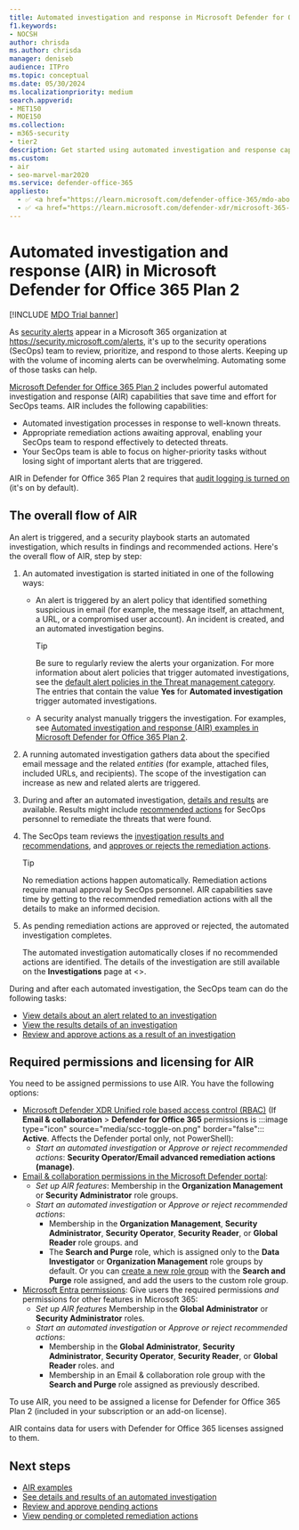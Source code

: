 ```yaml
---
title: Automated investigation and response in Microsoft Defender for Office 365
f1.keywords:
- NOCSH
author: chrisda
ms.author: chrisda
manager: deniseb
audience: ITPro
ms.topic: conceptual
ms.date: 05/30/2024
ms.localizationpriority: medium
search.appverid:
- MET150
- MOE150
ms.collection:
- m365-security
- tier2
description: Get started using automated investigation and response capabilities in Microsoft Defender for Office 365.
ms.custom:
- air
- seo-marvel-mar2020
ms.service: defender-office-365
appliesto:
  - ✅ <a href="https://learn.microsoft.com/defender-office-365/mdo-about#defender-for-office-365-plan-1-vs-plan-2-cheat-sheet" target="_blank">Microsoft Defender for Office 365 Plan 2</a>
  - ✅ <a href="https://learn.microsoft.com/defender-xdr/microsoft-365-defender" target="_blank">Microsoft Defender XDR</a>
---
```


# Automated investigation and response (AIR) in Microsoft Defender for Office 365 Plan 2

[!INCLUDE [MDO Trial banner](../includes/mdo-trial-banner.md)]

As [security alerts](/defender-xdr/investigate-alerts) appear in a Microsoft 365 organization at <https://security.microsoft.com/alerts>, it's up to the security operations (SecOps) team to review, prioritize, and respond to those alerts. Keeping up with the volume of incoming alerts can be overwhelming. Automating some of those tasks can help.

[Microsoft Defender for Office 365 Plan 2](mdo-about.md#defender-for-office-365-plan-2-capabilities) includes powerful automated investigation and response (AIR) capabilities that save time and effort for SecOps teams. AIR includes the following capabilities:

- Automated investigation processes in response to well-known threats.
- Appropriate remediation actions awaiting approval, enabling your SecOps team to respond effectively to detected threats.
- Your SecOps team is able to focus on higher-priority tasks without losing sight of important alerts that are triggered.

AIR in Defender for Office 365 Plan 2 requires that [audit logging is turned on](/purview/audit-log-enable-disable) (it's on by default).

## The overall flow of AIR

An alert is triggered, and a security playbook starts an automated investigation, which results in findings and recommended actions. Here's the overall flow of AIR, step by step:

1. An automated investigation is started initiated in one of the following ways:
   - An alert is triggered by an alert policy that identified something suspicious in email (for example, the message itself, an attachment, a URL, or a compromised user account). An incident is created, and an automated investigation begins.

     > [!TIP]
     > Be sure to regularly review the alerts your organization. For more information about alert policies that trigger automated investigations, see the [default alert policies in the Threat management category](/purview/alert-policies#default-alert-policies). The entries that contain the value **Yes** for **Automated investigation** trigger automated investigations.

   - A security analyst manually triggers the investigation. For examples, see [Automated investigation and response (AIR) examples in Microsoft Defender for Office 365 Plan 2](air-examples.md).

2. A running automated investigation gathers data about the specified email message and the related _entities_ (for example, attached files, included URLs, and recipients). The scope of the investigation can increase as new and related alerts are triggered.

3. During and after an automated investigation, [details and results](air-view-investigation-results.md) are available. Results might include [recommended actions](air-remediation-actions.md) for SecOps personnel to remediate the threats that were found.

4. The SecOps team reviews the [investigation results and recommendations](air-view-investigation-results.md), and [approves or rejects the remediation actions](air-review-approve-pending-completed-actions.md).

   > [!TIP]
   > No remediation actions happen automatically. Remediation actions require manual approval by SecOps personnel. AIR capabilities save time by getting to the recommended remediation actions with all the details to make an informed decision.

5. As pending remediation actions are approved or rejected, the automated investigation completes.

   The automated investigation automatically closes if no recommended actions are identified. The details of the investigation are still available on the **Investigations** page at <>.

During and after each automated investigation, the SecOps team can do the following tasks:

- [View details about an alert related to an investigation](air-view-investigation-results.md#view-details-about-an-alert-related-to-an-investigation)
- [View the results details of an investigation](air-view-investigation-results.md#view-investigation-details-from-air-in-defender-for-office-365-plan-2)
- [Review and approve actions as a result of an investigation](air-review-approve-pending-completed-actions.md)

## Required permissions and licensing for AIR

You need to be assigned permissions to use AIR. You have the following options:

- [Microsoft Defender XDR Unified role based access control (RBAC)](/defender-xdr/manage-rbac) (If **Email & collaboration** \> **Defender for Office 365** permissions is :::image type="icon" source="media/scc-toggle-on.png" border="false"::: **Active**. Affects the Defender portal only, not PowerShell):
  - _Start an automated investigation_ or _Approve or reject recommended actions_: **Security Operator/Email advanced remediation actions (manage)**.
- [Email & collaboration permissions in the Microsoft Defender portal](mdo-portal-permissions.md):
  - _Set up AIR features_: Membership in the **Organization Management** or **Security Administrator** role groups.
  - _Start an automated investigation_ or _Approve or reject recommended actions_:
    - Membership in the **Organization Management**, **Security Administrator**, **Security Operator**, **Security Reader**, or **Global Reader** role groups.
      and
    - The **Search and Purge** role, which is assigned only to the **Data Investigator** or **Organization Management** role groups by default. Or you can [create a new role group](mdo-portal-permissions.md#create-email--collaboration-role-groups-in-the-microsoft-defender-portal) with the **Search and Purge** role assigned, and add the users to the custom role group.
- [Microsoft Entra permissions](/entra/identity/role-based-access-control/manage-roles-portal): Give users the required permissions _and_ permissions for other features in Microsoft 365:
  - _Set up AIR features_ Membership in the **Global Administrator** or **Security Administrator** roles.
  - _Start an automated investigation_ or _Approve or reject recommended actions_:
    - Membership in the **Global Administrator**, **Security Administrator**, **Security Operator**, **Security Reader**, or **Global Reader** roles.
      and
    - Membership in an Email & collaboration role group with the **Search and Purge** role assigned as previously described.

To use AIR, you need to be assigned a license for Defender for Office 365 Plan 2 (included in your subscription or an add-on license).

AIR contains data for users with Defender for Office 365 licenses assigned to them.

## Next steps

- [AIR examples](air-examples.md)
- [See details and results of an automated investigation](air-view-investigation-results.md#view-investigation-details-from-air-in-defender-for-office-365-plan-2)
- [Review and approve pending actions](air-remediation-actions.md)
- [View pending or completed remediation actions](air-review-approve-pending-completed-actions.md)
